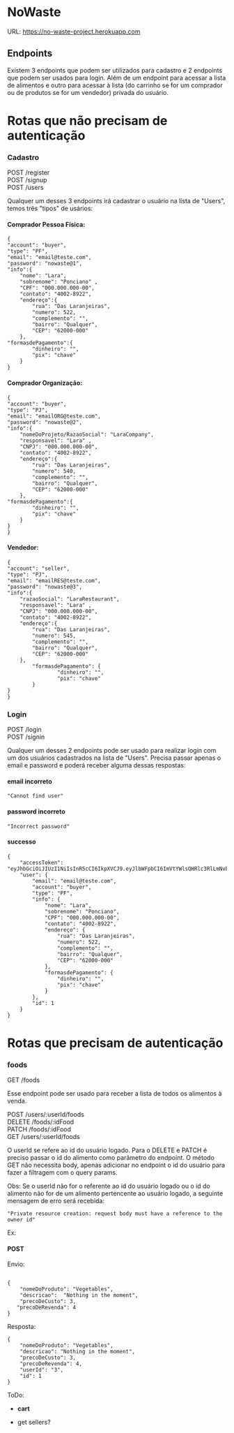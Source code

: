 # NoWaste


URL: https://no-waste-project.herokuapp.com


## Endpoints

Existem 3 endpoints que podem ser utilizados para cadastro e 2 endpoints que podem ser usados para login. Além de um endpoint para acessar a lista de alimentos e outro para acessar à lista (do carrinho se for um comprador ou de produtos se for um vendedor) privada do usuário.

# Rotas que não precisam de autenticação

### Cadastro

POST /register <br/>
POST /signup <br/>
POST /users

Qualquer um desses 3 endpoints irá cadastrar o usuário na lista de "Users", temos três "tipos" de usários: 

#### Comprador Pessoa Física: 
````
{
"account": "buyer",
"type": "PF",
"email": "email@teste.com",
"password": "nowaste@1",
"info":{
	"nome": "Lara",
	"sobrenome": "Ponciano" ,
	"CPF": "000.000.000-00",
	"contato": "4002-8922",
	"endereço":{
		"rua": "Das Laranjeiras",
		"numero": 522,
		"complemento": "",
		"bairro": "Qualquer",
		"CEP": "62000-000"
	},
"formasdePagamento":{
		"dinheiro": "",
		"pix": "chave"
	}
}
````

#### Comprador Organização: 

````
{
"account": "buyer",
"type": "PJ",
"email": "emailORG@teste.com",
"password": "nowaste@2",
"info":{
	"nomeDoProjeto/RazaoSocial": "LaraCompany",
	"responsavel": "Lara" ,
	"CNPJ": "000.000.000-00",
	"contato": "4002-8922",
	"endereço":{
		"rua": "Das Laranjeiras",
		"numero": 540,
		"complemento": "",
		"bairro": "Qualquer",
		"CEP": "62000-000"
	},
"formasdePagamento":{
		"dinheiro": "",
		"pix": "chave"
	}
}
}
````

#### Vendedor:

````
{
"account": "seller",
"type": "PJ",
"email": "emailRES@teste.com",
"password": "nowaste@3",
"info":{
	"razaoSocial": "LaraRestaurant",
	"responsavel": "Lara" ,
	"CNPJ": "000.000.000-00",
	"contato": "4002-8922",
	"endereço":{
		"rua": "Das Laranjeiras",
		"numero": 545,
		"complemento": "",
		"bairro": "Qualquer",
		"CEP": "62000-000"
	},
		"formasdePagamento": {
				"dinheiro": "",
				"pix": "chave"
		}
}
}
````




### Login

POST /login <br/>
POST /signin

Qualquer um desses 2 endpoints pode ser usado para realizar login com um dos usuários cadastrados na lista de "Users". Precisa passar apenas o email e password e poderá receber alguma dessas respostas:

#### email incorreto  
````
"Cannot find user"
````

#### password incorreto 
````
"Incorrect password"
````

#### successo 
````
{
	"accessToken": "eyJhbGciOiJIUzI1NiIsInR5cCI6IkpXVCJ9.eyJlbWFpbCI6ImVtYWlsQHRlc3RlLmNvbSIsImlhdCI6MTY1Njc3MzU3NiwiZXhwIjoxNjU2Nzc3MTc2LCJzdWIiOiIxIn0.FPaOPJXH9IwczDoWUYea23k87sIAtX3ZVJoiR9MHAE8",
	"user": {
		"email": "email@teste.com",
		"account": "buyer",
		"type": "PF",
		"info": {
			"nome": "Lara",
			"sobrenome": "Ponciano",
			"CPF": "000.000.000-00",
			"contato": "4002-8922",
			"endereço": {
				"rua": "Das Laranjeiras",
				"numero": 522,
				"complemento": "",
				"bairro": "Qualquer",
				"CEP": "62000-000"
			},
			"formasdePagamento": {
				"dinheiro": "",
				"pix": "chave"
			}
		},
		"id": 1
	}
}
````



# Rotas que precisam de autenticação

### foods

GET /foods

Esse endpoint pode ser usado para receber a lista de todos os alimentos à venda.

POST /users/:userId/foods <br/>
DELETE /foods/:idFood <br/>
PATCH /foods/:idFood <br/> 
GET /users/:userId/foods <br/> 

O userId se refere ao id do usuário logado. Para o DELETE e PATCH é preciso passar o id do alimento como parâmetro do endpoint. O método GET não necessita body, apenas adicionar no endpoint o id do usuário para fazer a filtragem com o query params.

Obs: Se o userId não for o referente ao id do usuário logado ou o id do alimento não for de um alimento pertencente ao usuário logado, a seguinte mensagem de erro será recebida:

````
"Private resource creation: request body must have a reference to the owner id"
````

Ex: 

#### POST

Envio: 
````

{
	"nomeDoProduto": "Vegetables",
	"descricao":  "Nothing in the moment",
	"precoDeCusto": 3,
   "precoDeRevenda": 4 
}

````

Resposta:
````
{
	"nomeDoProduto": "Vegetables",
	"descricao": "Nothing in the moment",
	"precoDeCusto": 3,
	"precoDeRevenda": 4,
	"userId": "3",
	"id": 1
}

````


ToDo:


* **cart**

* get sellers?




